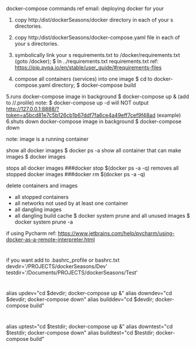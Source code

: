 docker-compose commands
ref email: deploying <name-withheld> docker for your <project-name>
1. copy http:<devBase>/dist/dockerSeasons/docker directory 
   in each of your <project-name>s directories.
2. copy http:<devBase>/dist/dockerSeasons/docker-compose.yaml file 
   in each of your <project-name>s directories.
3. symbolically link your  <project-name>s requirements.txt 
   to /docker/requirements.txt
   (goto <project-name>/docker);
   $ ln ../requirements.txt requirements.txt
ref: https://pip.pypa.io/en/stable/user_guide/#requirements-files

4. compose all containers (services) into one image
   $ cd to docker-compose.yaml directory;
   $ docker-compose build

5.runs docker-compose image in background
   $ docker-compose up & (add to <home>/<uid>/.prolile)
 note:
   $ docker-compose up -d
   will NOT output 
 http://127.0.0.1:8888/?token=a5bcd81e7c5b126cb1b67ddf7fa6ce4a49eff7cef9f48ad (example)
6.shuts down docker-compose image in background
   $ docker-compose down

note: image is a running container

 show all docker images 
 $ docker ps -a
 show all container that can make images
  $ docker images

stops all docker images
###docker stop $(docker ps -a -q)
removes all stopped docker images
###docker rm $(docker ps -a -q)


 delete containers and images
 - all stopped containers
 - all networks not used by at least one container
 - all dangling images
 - all dangling build cache
$ docker system prune
and all unused images 
$ docker system prune -a

if using Pycharm
ref: https://www.jetbrains.com/help/pycharm/using-docker-as-a-remote-interpreter.html
#
if you want add to .bashrc_profile or bashrc.txt
devdir='<your-local-path>/PROJECTS/dockerSeasons/Dev'
testdir='<your-local-path>/Documents/PROJECTS/dockerSeasons/Test'


#
alias updev="cd $devdir; docker-compose up &" 
alias downdev="cd $devdir; docker-compose down"
alias builddev="cd $devdir; docker-compose build"

#
alias uptest="cd $testdir; docker-compose up &"
alias downtest="cd $testdir; docker-compose down"
alias buildtest="cd $testdir; docker-compose build"



